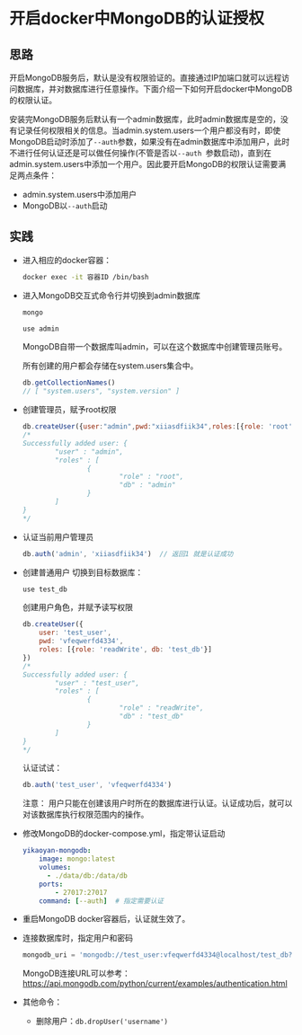 # 开启docker中MongoDB的认证授权

## 思路

开启MongoDB服务后，默认是没有权限验证的。直接通过IP加端口就可以远程访问数据库，并对数据库进行任意操作。下面介绍一下如何开启docker中MongoDB的权限认证。

安装完MongoDB服务后默认有一个admin数据库，此时admin数据库是空的，没有记录任何权限相关的信息。当admin.system.users一个用户都没有时，即使MongoDB启动时添加了`--auth`参数，如果没有在admin数据库中添加用户，此时不进行任何认证还是可以做任何操作(不管是否以`--auth `参数启动)，直到在admin.system.users中添加一个用户。因此要开启MongoDB的权限认证需要满足两点条件：

* admin.system.users中添加用户
* MongoDB以`--auth`启动

## 实践

* 进入相应的docker容器：

  ```bash
  docker exec -it 容器ID /bin/bash
  ```

* 进入MongoDB交互式命令行并切换到admin数据库

  ```bash
  mongo
  ```

  ```javascript
  use admin
  ```

  MongoDB自带一个数据库叫admin，可以在这个数据库中创建管理员账号。

  所有创建的用户都会存储在system.users集合中。

  ```javascript
  db.getCollectionNames()
  // [ "system.users", "system.version" ]
  ```

* 创建管理员，赋予root权限

  ```javascript
  db.createUser({user:"admin",pwd:"xiiasdfiik34",roles:[{role: 'root', db: 'admin'}]})
  /*
  Successfully added user: {
          "user" : "admin",
          "roles" : [
                  {
                          "role" : "root",
                          "db" : "admin"
                  }
          ]
  }
  */
  ```

* 认证当前用户管理员

  ```javascript
  db.auth('admin', 'xiiasdfiik34')  // 返回1 就是认证成功
  ```

* 创建普通用户
  切换到目标数据库：

  ```javascript
  use test_db
  ```

  创建用户角色，并赋予读写权限

  ```javascript
  db.createUser({
      user: 'test_user',
      pwd: 'vfeqwerfd4334',
      roles: [{role: 'readWrite', db: 'test_db'}]
  })
  /*
  Successfully added user: {
          "user" : "test_user",
          "roles" : [
                  {
                          "role" : "readWrite",
                          "db" : "test_db"
                  }
          ]
  }
  */
  ```

  认证试试：

  ```javascript
  db.auth('test_user', 'vfeqwerfd4334')
  ```

  注意：
  用户只能在创建该用户时所在的数据库进行认证。认证成功后，就可以对该数据库执行权限范围内的操作。

* 修改MongoDB的docker-compose.yml，指定带认证启动

  ```yaml
  yikaoyan-mongodb:
      image: mongo:latest
      volumes:
        - ./data/db:/data/db
      ports:
          - 27017:27017
      command: [--auth]  # 指定需要认证
  ```

* 重启MongoDB docker容器后，认证就生效了。

* 连接数据库时，指定用户和密码

  ```python
  mongodb_uri = 'mongodb://test_user:vfeqwerfd4334@localhost/test_db?authSource=test_db&authMechanism=SCRAM-SHA-1'
  ```

  MongoDB连接URL可以参考：<https://api.mongodb.com/python/current/examples/authentication.html>

* 其他命令：
  * 删除用户：`db.dropUser('username')`